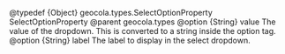 
@typedef {Object} geocola.types.SelectOptionProperty SelectOptionProperty
@parent geocola.types
@option {String} value The value of the dropdown. This is converted to a string inside the option tag.
@option {String} label The label to display in the select dropdown.

